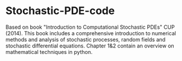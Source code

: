 # Stochastic-PDE-code
Based on book "Introduction to Computational Stochastic PDEs" CUP (2014). This book includes a comprehensive introduction to numerical methods and analysis of stochastic processes, random fields and stochastic differential equations. Chapter 1&2 contain an overview on mathematical techniques in python. 
